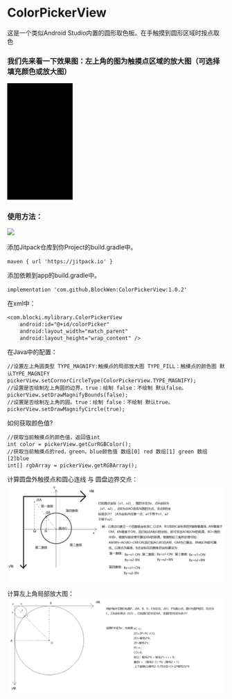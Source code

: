 # ColorPickerView
这是一个类似Android Studio内置的圆形取色板。在手触摸到圆形区域时按点取色

### 我们先来看一下效果图：左上角的图为触摸点区域的放大图（可选择填充颜色或放大图）
<img src="https://github.com/BlockWen/ColorPickerView/blob/master/pics_readme/last.gif?raw=true" width="30%" height="30%" />

### 使用方法：
[![](https://jitpack.io/v/BlockWen/ColorPickerView.svg)](https://jitpack.io/#BlockWen/ColorPickerView) 

添加Jitpack仓库到你Project的build.gradle中。

`maven { url 'https://jitpack.io' }`

添加依赖到app的build.gradle中。

`implementation 'com.github.BlockWen:ColorPickerView:1.0.2'`

在xml中：
```
<com.blocki.mylibrary.ColorPickerView
    android:id="@+id/colorPicker"
    android:layout_width="match_parent"
    android:layout_height="wrap_content" />
```

在Java中的配置：
```
//设置左上角圆类型 TYPE_MAGNIFY:触摸点的局部放大图 TYPE_FILL：触摸点的颜色图 默认TYPE_MAGNIFY
pickerView.setCornorCircleType(ColorPickerView.TYPE_MAGNIFY);
//设置是否绘制左上角圆的边界，true：绘制 false：不绘制 默认false。
pickerView.setDrawMagnifyBounds(false);
//设置是否绘制左上角的圆。true：绘制 false：不绘制 默认true。
pickerView.setDrawMagnifyCircle(true);
```

如何获取颜色值?
```
//获取当前触摸点的颜色值，返回值int
int color = pickerView.getCurRGBColor();
//获取当前触摸点的red，green，blue颜色值 数组[0] red 数组[1] green 数组[2]blue
int[] rgbArray = pickerView.getRGBArray();
```

计算圆盘外触摸点和圆心连线 与 圆盘边界交点：
![图片名称](https://github.com/BlockWen/ColorPickerView/blob/master/pics_readme/calculateNearestCoordinate.png?raw=true)

计算左上角局部放大图：
![图片名称](https://github.com/BlockWen/ColorPickerView/blob/master/pics_readme/calculateTopLeftCornerCircle.png?raw=true)
